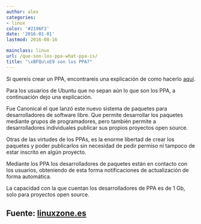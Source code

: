 ```yaml
---
author: alex
categories:
- linux
color: '#2196F3'
date: '2016-01-01'
lastmod: 2016-08-16

mainclass: linux
url: /que-son-los-ppa-what-ppa-is/
title: "\xBFQu\xE9 son los PPA?"
---
```


Si quereis crear un PPA, encontrareis una explicación de como hacerlo [aquí][1].

Para los usuarios de Ubuntu que no sepan aún lo que son los PPA, a continuación dejo una explicación.

Fue Canonical el que lanzó este nuevo sistema de paquetes para desarrolladores de software libre. Que permite desarrollar los paquetes mediante grupos de programadores, pero también permite a desarrolladores individuales publicar sus propios proyectos open source.

<!--more--><!--ad-->

Otras de las virtudes de los PPAs, es la enorme libertad de crear los paquetes y poder publicarlos sin necesidad de pedir permiso ni tampoco de estar inscrito en algún proyecto.

Mediante los PPA los desarrolladores de paquetes están en contacto con los usuarios, obteniendo de esta forma notificaciones de actualización de forma automática.

La capacidad con la que cuentan los desarrolladores de PPA es de 1 Gb, solo para proyectos open source.

## Fuente: <a target="_blank" href="http://www.linuxzone.es/">linuxzone.es</a>

 [1]: https://elbauldelprogramador.com/como-crear-un-repositorio-ppa-how/
